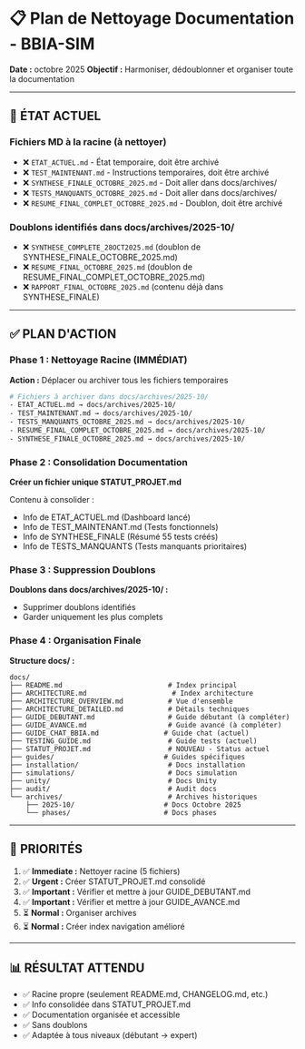 # 📋 Plan de Nettoyage Documentation - BBIA-SIM

**Date :** octobre 2025
**Objectif :** Harmoniser, dédoublonner et organiser toute la documentation

---

## 🎯 ÉTAT ACTUEL

### Fichiers MD à la racine (à nettoyer)
- ❌ `ETAT_ACTUEL.md` - État temporaire, doit être archivé
- ❌ `TEST_MAINTENANT.md` - Instructions temporaires, doit être archivé
- ❌ `SYNTHESE_FINALE_OCTOBRE_2025.md` - Doit aller dans docs/archives/
- ❌ `TESTS_MANQUANTS_OCTOBRE_2025.md` - Doit aller dans docs/archives/
- ❌ `RESUME_FINAL_COMPLET_OCTOBRE_2025.md` - Doublon, doit être archivé

### Doublons identifiés dans docs/archives/2025-10/
- ❌ `SYNTHESE_COMPLETE_28OCT2025.md` (doublon de SYNTHESE_FINALE_OCTOBRE_2025.md)
- ❌ `RESUME_FINAL_OCTOBRE_2025.md` (doublon de RESUME_FINAL_COMPLET_OCTOBRE_2025.md)
- ❌ `RAPPORT_FINAL_OCTOBRE_2025.md` (contenu déjà dans SYNTHESE_FINALE)

---

## ✅ PLAN D'ACTION

### Phase 1 : Nettoyage Racine (IMMÉDIAT)

**Action :** Déplacer ou archiver tous les fichiers temporaires

```bash
# Fichiers à archiver dans docs/archives/2025-10/
- ETAT_ACTUEL.md → docs/archives/2025-10/
- TEST_MAINTENANT.md → docs/archives/2025-10/
- TESTS_MANQUANTS_OCTOBRE_2025.md → docs/archives/2025-10/
- RESUME_FINAL_COMPLET_OCTOBRE_2025.md → docs/archives/2025-10/
- SYNTHESE_FINALE_OCTOBRE_2025.md → docs/archives/2025-10/
```

### Phase 2 : Consolidation Documentation

**Créer un fichier unique STATUT_PROJET.md**

Contenu à consolider :
- Info de ETAT_ACTUEL.md (Dashboard lancé)
- Info de TEST_MAINTENANT.md (Tests fonctionnels)
- Info de SYNTHESE_FINALE (Résumé 55 tests créés)
- Info de TESTS_MANQUANTS (Tests manquants prioritaires)

### Phase 3 : Suppression Doublons

**Doublons dans docs/archives/2025-10/ :**
- Supprimer doublons identifiés
- Garder uniquement les plus complets

### Phase 4 : Organisation Finale

**Structure docs/ :**

```
docs/
├── README.md                          # Index principal
├── ARCHITECTURE.md                     # Index architecture
├── ARCHITECTURE_OVERVIEW.md           # Vue d'ensemble
├── ARCHITECTURE_DETAILED.md           # Détails techniques
├── GUIDE_DEBUTANT.md                  # Guide débutant (à compléter)
├── GUIDE_AVANCE.md                    # Guide avancé (à compléter)
├── GUIDE_CHAT_BBIA.md                # Guide chat (actuel)
├── TESTING_GUIDE.md                   # Guide tests (actuel)
├── STATUT_PROJET.md                   # NOUVEAU - Status actuel
├── guides/                           # Guides spécifiques
├── installation/                      # Docs installation
├── simulations/                       # Docs simulation
├── unity/                             # Docs Unity
├── audit/                             # Audit docs
└── archives/                          # Archives historiques
    ├── 2025-10/                      # Docs Octobre 2025
    └── phases/                       # Docs phases
```

---

## 🚀 PRIORITÉS

1. ✅ **Immediate :** Nettoyer racine (5 fichiers)
2. ✅ **Urgent :** Créer STATUT_PROJET.md consolidé
3. ✅ **Important :** Vérifier et mettre à jour GUIDE_DEBUTANT.md
4. ✅ **Important :** Vérifier et mettre à jour GUIDE_AVANCE.md
5. ⏳ **Normal :** Organiser archives
6. ⏳ **Normal :** Créer index navigation amélioré

---

## 📊 RÉSULTAT ATTENDU

- ✅ Racine propre (seulement README.md, CHANGELOG.md, etc.)
- ✅ Info consolidée dans STATUT_PROJET.md
- ✅ Documentation organisée et accessible
- ✅ Sans doublons
- ✅ Adaptée à tous niveaux (débutant → expert)

